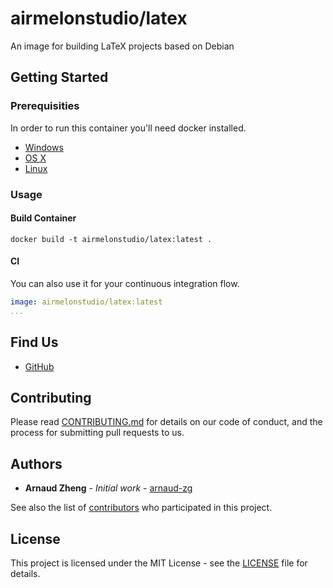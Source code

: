 # airmelonstudio/latex

An image for building LaTeX projects based on Debian

## Getting Started

### Prerequisities

In order to run this container you'll need docker installed.

* [Windows](https://docs.docker.com/windows/started)
* [OS X](https://docs.docker.com/mac/started/)
* [Linux](https://docs.docker.com/linux/started/)

### Usage

#### Build Container

```shell
docker build -t airmelonstudio/latex:latest .
```

#### CI

You can also use it for your continuous integration flow.

```yml
image: airmelonstudio/latex:latest
...
```

## Find Us

* [GitHub](https://github.com/airmelon-studio/latex)

## Contributing

Please read [CONTRIBUTING.md](CONTRIBUTING.md) for details on our code of conduct, and the process for submitting pull requests to us.

## Authors

- **Arnaud Zheng** - _Initial work_ - [arnaud-zg](https://github.com/arnaud-zg)

See also the list of [contributors](https://github.com/airmelon-studio/latex/contributors) who 
participated in this project.

## License

This project is licensed under the MIT License - see the [LICENSE](LICENSE) file for details.
